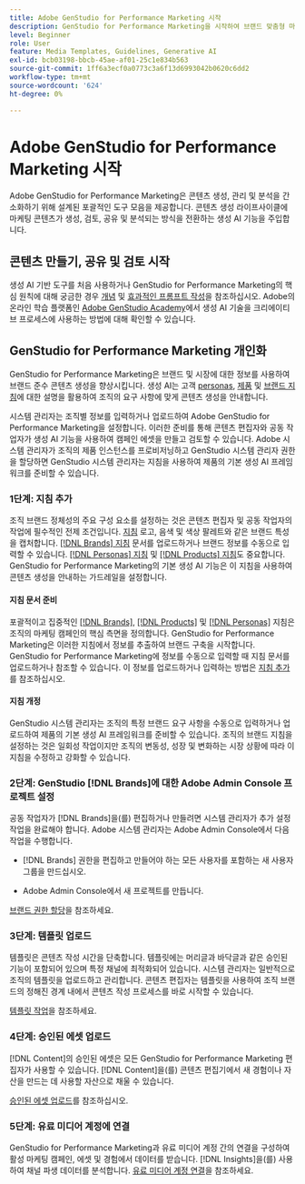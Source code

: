 ```yaml
---
title: Adobe GenStudio for Performance Marketing 시작
description: GenStudio for Performance Marketing을 시작하여 브랜드 맞춤형 마케팅 콘텐츠를 생성하고 캠페인 관리를 가속화하는 방법을 알아봅니다.
level: Beginner
role: User
feature: Media Templates, Guidelines, Generative AI
exl-id: bcb03198-bbcb-45ae-af01-25c1e834b563
source-git-commit: 1ff6a3ecf0a0773c3a6f13d6993042b0620c6dd2
workflow-type: tm+mt
source-wordcount: '624'
ht-degree: 0%

---
```


# Adobe GenStudio for Performance Marketing 시작

Adobe GenStudio for Performance Marketing은 콘텐츠 생성, 관리 및 분석을 간소화하기 위해 설계된 포괄적인 도구 모음을 제공합니다. 콘텐츠 생성 라이프사이클에 마케팅 콘텐츠가 생성, 검토, 공유 및 분석되는 방식을 전환하는 생성 AI 기능을 주입합니다.

## 콘텐츠 만들기, 공유 및 검토 시작

생성 AI 기반 도구를 처음 사용하거나 GenStudio for Performance Marketing의 핵심 원칙에 대해 궁금한 경우 [개념](/help/user-guide/concepts.md) 및 [효과적인 프롬프트 작성](/help/user-guide/effective-prompts.md)을 참조하십시오. Adobe의 온라인 학습 플랫폼인 [Adobe GenStudio Academy](https://learningmanager.adobe.com/genstudioacademy)에서 생성 AI 기술을 크리에이티브 프로세스에 사용하는 방법에 대해 확인할 수 있습니다.

## GenStudio for Performance Marketing 개인화

GenStudio for Performance Marketing은 브랜드 및 시장에 대한 정보를 사용하여 브랜드 준수 콘텐츠 생성을 향상시킵니다. 생성 AI는 고객 [personas](/help/user-guide/guidelines/personas.md), [제품](/help/user-guide/guidelines/products.md) 및 [브랜드 지침](/help/user-guide/guidelines/overview.md)에 대한 설명을 활용하여 조직의 요구 사항에 맞게 콘텐츠 생성을 안내합니다.

시스템 관리자는 조직별 정보를 입력하거나 업로드하여 Adobe GenStudio for Performance Marketing을 설정합니다. 이러한 준비를 통해 콘텐츠 편집자와 공동 작업자가 생성 AI 기능을 사용하여 캠페인 에셋을 만들고 검토할 수 있습니다. Adobe 시스템 관리자가 조직의 제품 인스턴스를 프로비저닝하고 GenStudio 시스템 관리자 권한을 할당하면 GenStudio 시스템 관리자는 지침을 사용하여 제품의 기본 생성 AI 프레임워크를 준비할 수 있습니다.

### 1단계: 지침 추가

조직 브랜드 정체성의 주요 구성 요소를 설정하는 것은 콘텐츠 편집자 및 공동 작업자의 작업에 필수적인 전제 조건입니다. [지침](/help/user-guide/guidelines/overview.md) 로고, 음색 및 색상 팔레트와 같은 브랜드 특성을 캡처합니다. [[!DNL Brands] 지침](/help/user-guide/guidelines/brands.md) 문서를 업로드하거나 브랜드 정보를 수동으로 입력할 수 있습니다. [[!DNL Personas] 지침](/help/user-guide/guidelines/personas.md) 및 [[!DNL Products] 지침](/help/user-guide/guidelines/products.md)도 중요합니다. GenStudio for Performance Marketing의 기본 생성 AI 기능은 이 지침을 사용하여 콘텐츠 생성을 안내하는 가드레일을 설정합니다.

#### 지침 문서 준비

포괄적이고 집중적인 [[!DNL Brands]](/help/user-guide/guidelines/brands.md), [[!DNL Products]](/help/user-guide/guidelines/products.md) 및 [[!DNL Personas]](/help/user-guide/guidelines/personas.md) 지침은 조직의 마케팅 캠페인의 핵심 측면을 정의합니다. GenStudio for Performance Marketing은 이러한 지침에서 정보를 추출하여 브랜드 구축을 시작합니다. GenStudio for Performance Marketing에 정보를 수동으로 입력할 때 지침 문서를 업로드하거나 참조할 수 있습니다. 이 정보를 업로드하거나 입력하는 방법은 [지침 추가](/help/user-guide/guidelines/overview.md)를 참조하십시오.

#### 지침 개정

GenStudio 시스템 관리자는 조직의 특정 브랜드 요구 사항을 수동으로 입력하거나 업로드하여 제품의 기본 생성 AI 프레임워크를 준비할 수 있습니다. 조직의 브랜드 지침을 설정하는 것은 일회성 작업이지만 조직의 변동성, 성장 및 변화하는 시장 상황에 따라 이 지침을 수정하고 강화할 수 있습니다.

### 2단계: GenStudio [!DNL Brands]에 대한 Adobe Admin Console 프로젝트 설정

공동 작업자가 [!DNL Brands]을(를) 편집하거나 만들려면 시스템 관리자가 추가 설정 작업을 완료해야 합니다. Adobe 시스템 관리자는 Adobe Admin Console에서 다음 작업을 수행합니다.

* [!DNL Brands] 권한을 편집하고 만들어야 하는 모든 사용자를 포함하는 새 사용자 그룹을 만드십시오.

* Adobe Admin Console에서 새 프로젝트를 만듭니다.

[브랜드 권한 할당](configure-brand-permissions.md)을 참조하세요.

### 3단계: 템플릿 업로드

템플릿은 콘텐츠 작성 시간을 단축합니다. 템플릿에는 머리글과 바닥글과 같은 승인된 기능이 포함되어 있으며 특정 채널에 최적화되어 있습니다. 시스템 관리자는 일반적으로 조직의 템플릿을 업로드하고 관리합니다. 콘텐츠 편집자는 템플릿을 사용하여 조직 브랜드의 정해진 경계 내에서 콘텐츠 작성 프로세스를 바로 시작할 수 있습니다.

[템플릿 작업](/help/user-guide/content/use-templates.md)을 참조하세요.

### 4단계: 승인된 에셋 업로드

[!DNL Content]의 승인된 에셋은 모든 GenStudio for Performance Marketing 편집자가 사용할 수 있습니다. [!DNL Content]을(를) 콘텐츠 편집기에서 새 경험이나 자산을 만드는 데 사용할 자산으로 채울 수 있습니다.

[승인된 에셋 업로드](/help/user-guide/content/manage-assets.md)를 참조하십시오.

### 5단계: 유료 미디어 계정에 연결

GenStudio for Performance Marketing과 유료 미디어 계정 간의 연결을 구성하여 활성 마케팅 캠페인, 에셋 및 경험에서 데이터를 받습니다. [!DNL Insights]을(를) 사용하여 채널 파생 데이터를 분석합니다. [유료 미디어 계정 연결](/help/user-guide/connectors/connect-channel.md)을 참조하세요.
